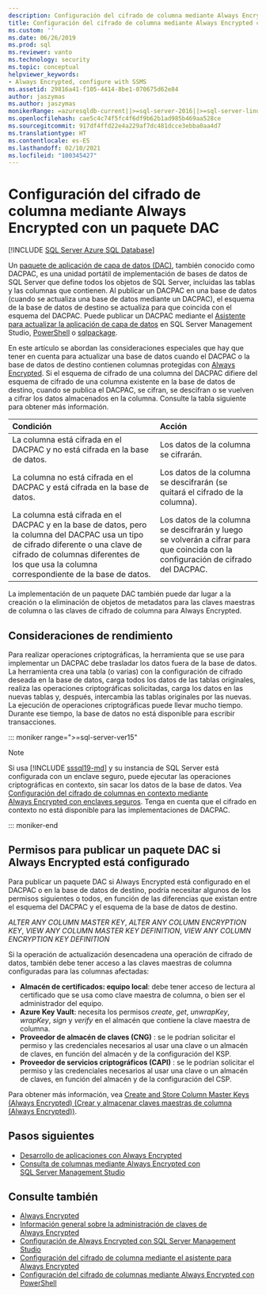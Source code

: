 ```yaml
---
description: Configuración del cifrado de columna mediante Always Encrypted con un paquete DAC
title: Configuración del cifrado de columna mediante Always Encrypted con un paquete DAC | Microsoft Docs
ms.custom: ''
ms.date: 06/26/2019
ms.prod: sql
ms.reviewer: vanto
ms.technology: security
ms.topic: conceptual
helpviewer_keywords:
- Always Encrypted, configure with SSMS
ms.assetid: 29816a41-f105-4414-8be1-070675d62e84
author: jaszymas
ms.author: jaszymas
monikerRange: =azuresqldb-current||>=sql-server-2016||>=sql-server-linux-2017||=azuresqldb-mi-current
ms.openlocfilehash: cae5c4c74f5fc4f6df9b62b1ad985b469aa528ce
ms.sourcegitcommit: 917df4ffd22e4a229af7dc481dcce3ebba0aa4d7
ms.translationtype: HT
ms.contentlocale: es-ES
ms.lasthandoff: 02/10/2021
ms.locfileid: "100345427"
---
```

# <a name="configure-column-encryption-using-always-encrypted-with-a-dac-package"></a>Configuración del cifrado de columna mediante Always Encrypted con un paquete DAC 
[!INCLUDE [SQL Server Azure SQL Database](../../../includes/applies-to-version/sql-asdb.md)]

Un [paquete de aplicación de capa de datos (DAC)](../../data-tier-applications/data-tier-applications.md), también conocido como DACPAC, es una unidad portátil de implementación de bases de datos de SQL Server que define todos los objetos de SQL Server, incluidas las tablas y las columnas que contienen. Al publicar un DACPAC en una base de datos (cuando se actualiza una base de datos mediante un DACPAC), el esquema de la base de datos de destino se actualiza para que coincida con el esquema del DACPAC. Puede publicar un DACPAC mediante el [Asistente para actualizar la aplicación de capa de datos](../../data-tier-applications/upgrade-a-data-tier-application.md#UsingDACUpgradeWizard) en SQL Server Management Studio, [PowerShell](../../data-tier-applications/upgrade-a-data-tier-application.md#UpgradeDACPowerShell) o [sqlpackage](../../../tools/sqlpackage/sqlpackage-publish.md).

En este artículo se abordan las consideraciones especiales que hay que tener en cuenta para actualizar una base de datos cuando el DACPAC o la base de datos de destino contienen columnas protegidas con [Always Encrypted](always-encrypted-database-engine.md). Si el esquema de cifrado de una columna del DACPAC difiere del esquema de cifrado de una columna existente en la base de datos de destino, cuando se publica el DACPAC, se cifran, se descifran o se vuelven a cifrar los datos almacenados en la columna. Consulte la tabla siguiente para obtener más información.

| Condición|Acción|
|:---|:---|
|La columna está cifrada en el DACPAC y no está cifrada en la base de datos.| Los datos de la columna se cifrarán.|
|La columna no está cifrada en el DACPAC y está cifrada en la base de datos.| Los datos de la columna se descifrarán (se quitará el cifrado de la columna).|
| La columna está cifrada en el DACPAC y en la base de datos, pero la columna del DACPAC usa un tipo de cifrado diferente o una clave de cifrado de columnas diferentes de los que usa la columna correspondiente de la base de datos.|Los datos de la columna se descifrarán y luego se volverán a cifrar para que coincida con la configuración de cifrado del DACPAC.|

La implementación de un paquete DAC también puede dar lugar a la creación o la eliminación de objetos de metadatos para las claves maestras de columna o las claves de cifrado de columna para Always Encrypted.

## <a name="performance-considerations"></a>Consideraciones de rendimiento
Para realizar operaciones criptográficas, la herramienta que se use para implementar un DACPAC debe trasladar los datos fuera de la base de datos. La herramienta crea una tabla (o varias) con la configuración de cifrado deseada en la base de datos, carga todos los datos de las tablas originales, realiza las operaciones criptográficas solicitadas, carga los datos en las nuevas tablas y, después, intercambia las tablas originales por las nuevas. La ejecución de operaciones criptográficas puede llevar mucho tiempo. Durante ese tiempo, la base de datos no está disponible para escribir transacciones. 

::: moniker range=">=sql-server-ver15"

> [!NOTE]
> Si usa [!INCLUDE [sssql19-md](../../../includes/sssql19-md.md)] y su instancia de SQL Server está configurada con un enclave seguro, puede ejecutar las operaciones criptográficas en contexto, sin sacar los datos de la base de datos. Vea [Configuración del cifrado de columnas en contexto mediante Always Encrypted con enclaves seguros](always-encrypted-enclaves-configure-encryption.md). Tenga en cuenta que el cifrado en contexto no está disponible para las implementaciones de DACPAC.

::: moniker-end

## <a name="permissions-for-publishing-a-dac-package-if-always-encrypted-is-set-up"></a>Permisos para publicar un paquete DAC si Always Encrypted está configurado

Para publicar un paquete DAC si Always Encrypted está configurado en el DACPAC o en la base de datos de destino, podría necesitar algunos de los permisos siguientes o todos, en función de las diferencias que existan entre el esquema del DACPAC y el esquema de la base de datos de destino.

*ALTER ANY COLUMN MASTER KEY*, *ALTER ANY COLUMN ENCRYPTION KEY*, *VIEW ANY COLUMN MASTER KEY DEFINITION*, *VIEW ANY COLUMN ENCRYPTION KEY DEFINITION*

Si la operación de actualización desencadena una operación de cifrado de datos, también debe tener acceso a las claves maestras de columna configuradas para las columnas afectadas:

- **Almacén de certificados: equipo local**: debe tener acceso de lectura al certificado que se usa como clave maestra de columna, o bien ser el administrador del equipo.
- **Azure Key Vault**: necesita los permisos *create*, *get*, *unwrapKey*, *wrapKey*, *sign* y *verify* en el almacén que contiene la clave maestra de columna.
- **Proveedor de almacén de claves (CNG)** : se le podrían solicitar el permiso y las credenciales necesarios al usar una clave o un almacén de claves, en función del almacén y de la configuración del KSP.
- **Proveedor de servicios criptográficos (CAPI)** : se le podrían solicitar el permiso y las credenciales necesarios al usar una clave o un almacén de claves, en función del almacén y de la configuración del CSP.

Para obtener más información, vea [Create and Store Column Master Keys (Always Encrypted) (Crear y almacenar claves maestras de columna (Always Encrypted))](../../../relational-databases/security/encryption/create-and-store-column-master-keys-always-encrypted.md). 

 
## <a name="next-steps"></a>Pasos siguientes
- [Desarrollo de aplicaciones con Always Encrypted](always-encrypted-client-development.md)
- [Consulta de columnas mediante Always Encrypted con SQL Server Management Studio](always-encrypted-query-columns-ssms.md)

## <a name="see-also"></a>Consulte también  
 - [Always Encrypted](../../../relational-databases/security/encryption/always-encrypted-database-engine.md)
 - [Información general sobre la administración de claves de Always Encrypted](overview-of-key-management-for-always-encrypted.md) 
 - [Configuración de Always Encrypted con SQL Server Management Studio](configure-always-encrypted-using-sql-server-management-studio.md)
 - [Configuración del cifrado de columna mediante el asistente para Always Encrypted](always-encrypted-wizard.md)
 - [Configuración del cifrado de columnas mediante Always Encrypted con PowerShell](configure-column-encryption-using-powershell.md)
 
